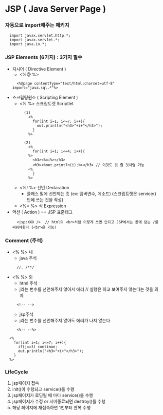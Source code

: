 # JSP ( Java Server Page )

### 자동으로 import해주는 패키지
  ```
    import javax.servlet.http.*;
    import javax.servlet.*;
    import java.io.*;
  ```

### JSP Elements (6가지) : 3가지 필수
  - 지시어 ( Directive Element )
    - <%@ %>
    ```
      <%@page contentType="text/html;charset=utf-8" import="java.sql.*"%>
    ```
  - 스크립팅원소 ( Scripting Element )
    - <% %> 스크립트렛 Scriptlet
      ```
        (1)
          <% 
            for(int i=1; i<=7; i++){
              out.println("<h3>"+i+"</h3>");
            }
          %>
      
        (2)
          <%
            for(int i=1; i<=4; i++){
          %>
            <h3><%=i%></h3>
            <h3><%out.println(i);%></h3> // 이것도 윗 줄 것처럼 가능
          <%
            }		
          %>
      ```
    - <%! %> 선언 Declaration
      - 클래스 밑에 선언되는 것 (ex: 멤버변수, 메소드) (스크립트렛은 service() 안에 쓰는 것을 작성)
    - <%= %> 식 Expression
  - 액션 ( Action ) == JSP 표준태그
    ```
      <jsp:XXX />  // html의 <br>처럼 이렇게 쓰면 안되고 JSP에서는 끝에 닫는 /를 써줘야한다 (<br>은 가능)
    ```

### Comment (주석)
  - <% %> 내
    - java 주석
    ```
      //, /**/
    ```
  - <% %> 외
    -  html 주석
    - j라는 변수를 선언해주지 않아서 에러 // 실행은 하고 보여주지 않는다는 것을 의미
    ```
      <!-- -->
    ```   
    -  jsp주석
      - j라는 변수를 선언해주지 않아도 에러가 나지 않는다
      ```
        <%-- --%>
      ```
  ```
    <%
      for(int i=1; i<=7; i++){
        if(j==3) continue;
        out.println("<h3>"+i+"</h3>");
      }
    %>
  ```

### LifeCycle
  1. jsp페이지 접속
  2. init()이 수행되고 service()를 수행
  3. jsp페이지가 로딩될 때 마다 service()를 수행
  4. jsp페이지가 수정 or 서버종료되면 destroy()를 수행
  5. 해당 페이지에 재접속하면 1번부터 반복 수행